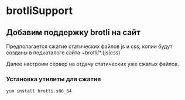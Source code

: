 # brotliSupport

## Добавим поддержку brotli на сайт

Предполагается сжатие статических файлов js и css, копии будут созданы в подкаталоге сайта ~brotli/*.(js|css)

Далее настроим сервер на отдачу статических уже сжатых файлов.

### Установка утилиты для сжатия
```bash
yum install brotli.x86_64

```
